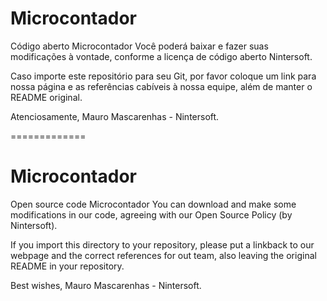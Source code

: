 Microcontador
=============

Código aberto Microcontador
Você poderá baixar e fazer suas modificações à vontade, conforme a licença de código aberto Nintersoft.

Caso importe este repositório para seu Git, por favor coloque um link para nossa página e as referências cabíveis à nossa equipe, além de manter o README original.

Atenciosamente,
Mauro Mascarenhas - Nintersoft.

=============

Microcontador
=============

Open source code Microcontador
You can download and make some modifications in our code, agreeing with our Open Source Policy (by Nintersoft).

If you import this directory to your repository, please put a linkback to our webpage and the correct references for out team, also leaving the original README in your repository.

Best wishes,
Mauro Mascarenhas - Nintersoft.
